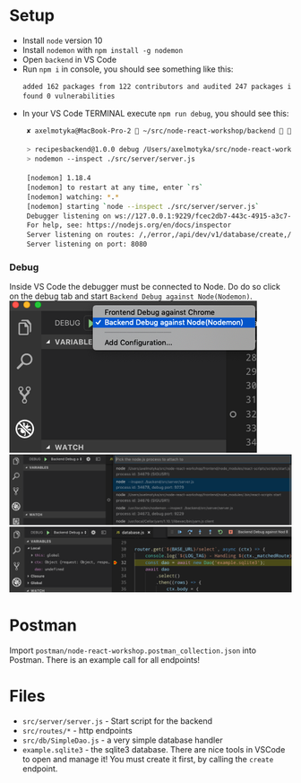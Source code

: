 # Setup

* Install `node` version 10
* Install `nodemon` with `npm install -g nodemon`
* Open `backend` in VS Code
* Run `npm i` in console, you should see something like this:
  ```zsh
  added 162 packages from 122 contributors and audited 247 packages in 7.002s
  found 0 vulnerabilities
  ```
* In your VS Code TERMINAL execute `npm run debug`, you should see this:
  ```zsh
   ✘ axelmotyka@MacBook-Pro-2  ~/src/node-react-workshop/backend   master  npm run debug

   > recipesbackend@1.0.0 debug /Users/axelmotyka/src/node-react-workshop/backend
   > nodemon --inspect ./src/server/server.js
   
   [nodemon] 1.18.4
   [nodemon] to restart at any time, enter `rs`
   [nodemon] watching: *.*
   [nodemon] starting `node --inspect ./src/server/server.js`
   Debugger listening on ws://127.0.0.1:9229/fcec2db7-443c-4915-a3c7-1796baf44553
   For help, see: https://nodejs.org/en/docs/inspector
   Server listening on routes: /,/error,/api/dev/v1/database/create,/api/dev/v1/database/select,/api/dev/v1/database/insert
   Server listening on port: 8080
  ```
### Debug
Inside VS Code the debugger must be connected to Node. 
Do do so click on the debug tab and start `Backend Debug against Node(Nodemon)`.
![](../doc/BackendDebug1.png)
![](../doc/BackendDebug2.png)
![](../doc/BackendDebug3.png)

# Postman
Import `postman/node-react-workshop.postman_collection.json` into Postman.
There is an example call for all endpoints!

# Files
* `src/server/server.js` - Start script for the backend
* `src/routes/*` - http endpoints
* `src/db/SimpleDao.js` - a very simple database handler
* `example.sqlite3` - the sqlite3 database. There are nice tools in VSCode to open and manage it! You must create it  first, by calling the `create` endpoint.